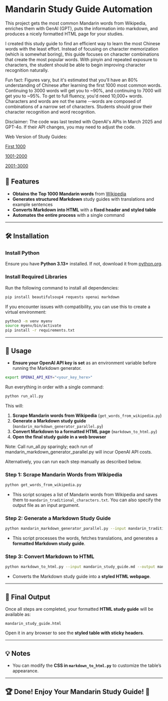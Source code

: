 # Mandarin Study Guide Automation

This project gets the most common Mandarin words from Wikipedia, enriches them with GenAI (GPT), puts the information into markdown, and produces a nicely formatted HTML page for your studies.

I created this study guide to find an efficient way to learn the most Chinese words with the least effort. Instead of focusing on character memorization (which is somewhat boring), this guide focuses on character combinations that create the most popular words. With pinyin and repeated exposure to characters, the student should be able to begin improving character recognition naturally.

Fun fact: Figures vary, but it's estimated that you'll have an 80% understanding of Chinese after learning the first 1000 most common words. Continuing to 3000 words will get you to ~90%, and continuing to 7000 will get you to ~95%. To get to full fluency, you'd need 10,000+ words. Characters and words are not the same --words are composed of combinations of a narrow set of characters. Students should grow their character recognition and word recognition.

Disclaimer: The code was last tested with OpenAI's APIs in March 2025 and GPT-4o. If their API changes, you may need to adjust the code.

Web Version of Study Guides: 

[First 1000](https://nickaustinlee.github.io/learn_top_1000_mandarin_words/ready_made_study_guides/mandarin_study_guide_0_1000.html)

[1001-2000](https://nickaustinlee.github.io/learn_top_1000_mandarin_words/ready_made_study_guides/mandarin_study_guide_1001_2000.html)

[2001-3000](https://nickaustinlee.github.io/learn_top_1000_mandarin_words/ready_made_study_guides/mandarin_study_guide_2001_3000.html)

## 🚀 Features
- **Obtains the Top 1000 Mandarin words** from [Wikipedia](https://en.wiktionary.org/wiki/Appendix:Mandarin_Frequency_lists/1-1000)
- **Generates structured Markdown** study guides with translations and example sentences
- **Converts Markdown into HTML** with a **fixed header and styled table**
- **Automates the entire process** with a single command

---

## 🛠️ Installation

### **Install Python**
Ensure you have **Python 3.13+** installed. If not, download it from [python.org](https://www.python.org/downloads/).

### **Install Required Libraries**
Run the following command to install all dependencies:

```bash
pip install beautifulsoup4 requests openai markdown
```

If you encounter issues with compatibility, you can use this to create a virtual environment:

```bash
python3 -m venv myenv
source myenv/bin/activate
pip install -r requirements.txt
```

---

## 📌 Usage

- **Ensure your OpenAI API key is set** as an environment variable before running the Markdown generator.

```bash
export OPENAI_API_KEY="<your_key_here>"
```

Run everything in order with a single command:

```bash
python run_all.py
```

This will:
1. **Scrape Mandarin words from Wikipedia** (`get_words_from_wikipedia.py`)
2. **Generate a Markdown study guide** (`mandarin_markdown_generator_parallel.py`)
3. **Convert Markdown to a formatted HTML page** (`markdown_to_html.py`)
4. **Open the final study guide in a web browser**

Note: Call run_all.py sparingly; each run of mandarin_markdown_generator_parallel.py will incur OpenAI API costs.

Alternatively, you can run each step manually as described below.

### **Step 1: Scrape Mandarin Words from Wikipedia**
```bash
python get_words_from_wikipedia.py
```
- This script scrapes a list of Mandarin words from Wikipedia and saves them to `mandarin_traditional_characters.txt`. You can also specify the output file as an input argument. 

### **Step 2: Generate a Markdown Study Guide**
```bash
python mandarin_markdown_generator_parallel.py --input mandarin_traditional_characters.txt --output mandarin_study_guide.md
```
- This script processes the words, fetches translations, and generates a **formatted Markdown study guide**.

### **Step 3: Convert Markdown to HTML**
```bash
python markdown_to_html.py --input mandarin_study_guide.md --output mandarin_study_guide.html
```
- Converts the Markdown study guide into a **styled HTML webpage**.

---

## 🎯 Final Output
Once all steps are completed, your formatted **HTML study guide** will be available as:
```
mandarin_study_guide.html
```
Open it in any browser to see the **styled table with sticky headers**.

---

## 💡 Notes

- You can modify the **CSS in `markdown_to_html.py`** to customize the table’s appearance.

---

## 🏆 Done! Enjoy Your Mandarin Study Guide! 🎉


